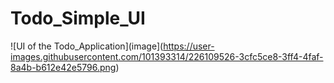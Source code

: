 # Todo_Simple_UI
![UI of the Todo_Application](image](https://user-images.githubusercontent.com/101393314/226109526-3cfc5ce8-3ff4-4faf-8a4b-b612e42e5796.png)


